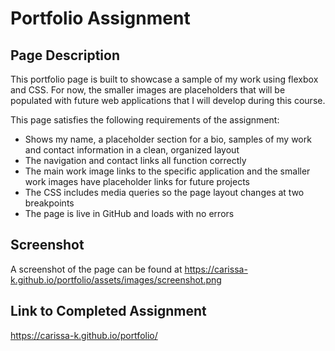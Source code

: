 # Portfolio Assignment

## Page Description

This portfolio page is built to showcase a sample of my work using flexbox and CSS. For now, the smaller images are placeholders that will be populated with future web applications that I will develop during this course.

This page satisfies the following requirements of the assignment:

- Shows my name, a placeholder section for a bio, samples of my work and contact information in a clean, organized layout
- The navigation and contact links all function correctly
- The main work image links to the specific application and the smaller work images have placeholder links for future projects
- The CSS includes media queries so the page layout changes at two breakpoints
- The page is live in GitHub and loads with no errors

## Screenshot

A screenshot of the page can be found at https://carissa-k.github.io/portfolio/assets/images/screenshot.png

## Link to Completed Assignment

https://carissa-k.github.io/portfolio/
